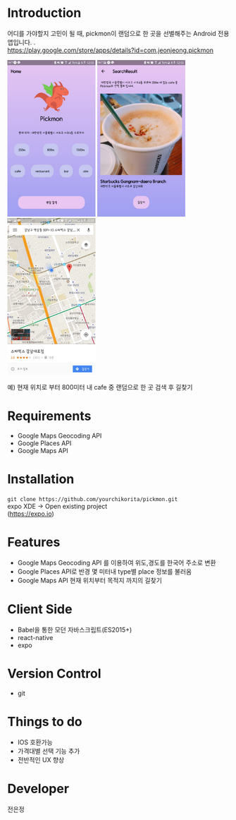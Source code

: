 # Introduction
어디를 가야할지 고민이 될 때, pickmon이 랜덤으로 한 곳을 선별해주는 Android 전용 앱입니다. . <br />
https://play.google.com/store/apps/details?id=com.jeonjeong.pickmon   <br/>

<img width="200px" src="./assets/pickmon1.jpg">
<img width="200px;" src="./assets/pickmon2.jpg">
<img width="200px;" src="./assets/pickmon3.jpg">

<br/>

예) 현재 위치로 부터 800미터 내 cafe 중 랜덤으로 한 곳 검색 후 길찾기


# Requirements
* Google Maps Geocoding API
* Google Places API
* Google Maps API

# Installation
```git clone https://github.com/yourchikorita/pickmon.git``` <br/>
expo XDE -> Open existing project <br/>
(https://expo.io)

# Features
* Google Maps Geocoding API 를 이용하여 위도,경도를 한국어 주소로 변환
* Google Places API로 반경 몇 미터내 type별 place 정보를 불러옴
* Google Maps API  현재 위치부터 목적지 까지의 길찾기

# Client Side
* Babel을 통한 모던 자바스크립트(ES2015+)
* react-native
* expo

# Version Control
* git 

# Things to do
* IOS 호환가능 
* 가격대별 선택 기능 추가
* 전반적인 UX 향상

# Developer
전은정

